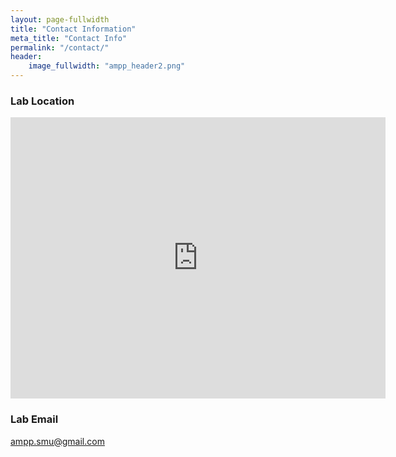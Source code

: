 ```yaml
---
layout: page-fullwidth
title: "Contact Information"
meta_title: "Contact Info"
permalink: "/contact/"
header:
    image_fullwidth: "ampp_header2.png"
---
```



<h3>Lab Location</h3>
<div class="mapouter">
    <div class="gmap_canvas">    
            <iframe src="https://www.google.com/maps/embed?pb=!1m18!1m12!1m3!1d3352.140732216528!2d-96.77663644890502!3d32.84152528790632!2m3!1f0!2f0!3f0!3m2!1i1024!2i768!4f13.1!3m3!1m2!1s0x864e9f0dba068607%3A0xd3b09ddaa5912c1d!2sExpressway%20Tower%2C%206116%20N%20Central%20Expy%2C%20Dallas%2C%20TX%2075206!5e0!3m2!1sen!2sus!4v1675975473337!5m2!1sen!2sus" width="600" height="450" style="border:0;" allowfullscreen="" loading="lazy" referrerpolicy="no-referrer-when-downgrade"></iframe>
        <a href="https://putlocker-is.org">
        </a>
        <br>
        <style>.mapouter{position:relative;text-align:right;height:450px;width:600px;}
        </style>
        <a href="https://www.embedgooglemap.net">google map on website</a>
        <style>.gmap_canvas {overflow:hidden;background:none!important;height:450px;width:600px;}
        </style>
    </div>
</div>

<h3>Lab Email</h3>
<a href="mailto:ampp.smu@gmail.com"> ampp.smu@gmail.com </a>
